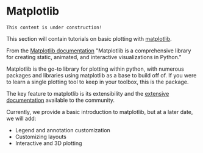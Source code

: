 # Matplotlib

```{note}
This content is under construction!
```

This section will contain tutorials on basic plotting with [matplotlib](https://matplotlib.org).

From the [Matplotlib documentation](https://matplotlib.org) "Matplotlib is a comprehensive library for creating static, animated, and interactive visualizations in Python."

Matplotlib is the go-to library for plotting within python, with numerous packages and libraries using matplotlib as a base to build off of. If you were to learn a single plotting tool to keep in your toolbox, this is the package.

The key feature to matplotlib is its extensibility and the [extensive documentation](https://matplotlib.org/stable/contents.html) available to the community.

Currently, we provide a basic introduction to matplotlib, but at a later date, we will add:

- Legend and annotation customization
- Customizing layouts
- Interactive and 3D plotting
